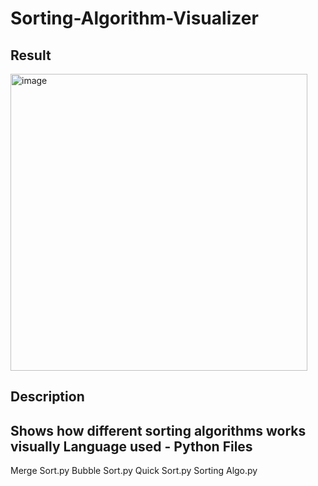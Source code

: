 # Sorting-Algorithm-Visualizer

Result
------
<img width="475" alt="image" src="https://user-images.githubusercontent.com/70303112/175881181-c085cf90-7ac0-4200-bdc6-d1ead591d867.png">

Description
-----------
Shows how different sorting algorithms works visually 
Language used - Python
Files 
-----
Merge Sort.py
Bubble Sort.py
Quick Sort.py
Sorting Algo.py
